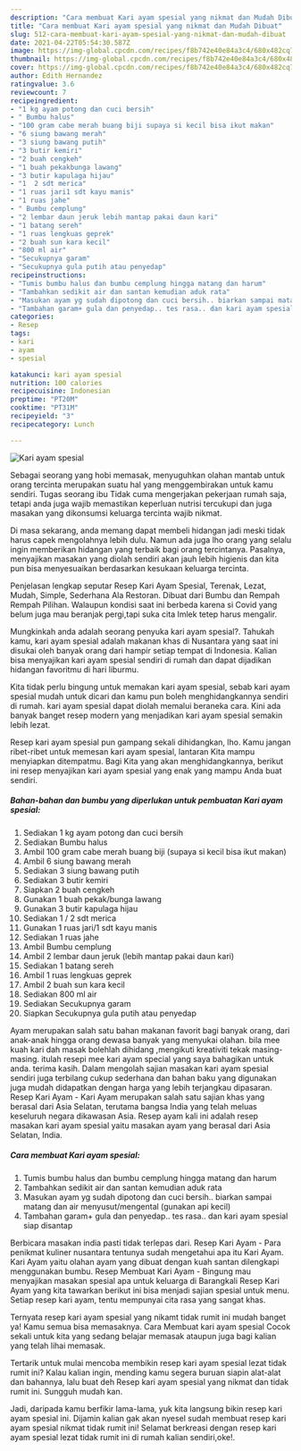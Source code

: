```yaml
---
description: "Cara membuat Kari ayam spesial yang nikmat dan Mudah Dibuat"
title: "Cara membuat Kari ayam spesial yang nikmat dan Mudah Dibuat"
slug: 512-cara-membuat-kari-ayam-spesial-yang-nikmat-dan-mudah-dibuat
date: 2021-04-22T05:54:30.587Z
image: https://img-global.cpcdn.com/recipes/f8b742e40e84a3c4/680x482cq70/kari-ayam-spesial-foto-resep-utama.jpg
thumbnail: https://img-global.cpcdn.com/recipes/f8b742e40e84a3c4/680x482cq70/kari-ayam-spesial-foto-resep-utama.jpg
cover: https://img-global.cpcdn.com/recipes/f8b742e40e84a3c4/680x482cq70/kari-ayam-spesial-foto-resep-utama.jpg
author: Edith Hernandez
ratingvalue: 3.6
reviewcount: 7
recipeingredient:
- "1 kg ayam potong dan cuci bersih"
- " Bumbu halus"
- "100 gram cabe merah buang biji supaya si kecil bisa ikut makan"
- "6 siung bawang merah"
- "3 siung bawang putih"
- "3 butir kemiri"
- "2 buah cengkeh"
- "1 buah pekakbunga lawang"
- "3 butir kapulaga hijau"
- "1  2 sdt merica"
- "1 ruas jari1 sdt kayu manis"
- "1 ruas jahe"
- " Bumbu cemplung"
- "2 lembar daun jeruk lebih mantap pakai daun kari"
- "1 batang sereh"
- "1 ruas lengkuas geprek"
- "2 buah sun kara kecil"
- "800 ml air"
- "Secukupnya garam"
- "Secukupnya gula putih atau penyedap"
recipeinstructions:
- "Tumis bumbu halus dan bumbu cemplung hingga matang dan harum"
- "Tambahkan sedikit air dan santan kemudian aduk rata"
- "Masukan ayam yg sudah dipotong dan cuci bersih.. biarkan sampai matang dan air menyusut/mengental (gunakan api kecil)"
- "Tambahan garam+ gula dan penyedap.. tes rasa.. dan kari ayam spesial siap disantap"
categories:
- Resep
tags:
- kari
- ayam
- spesial

katakunci: kari ayam spesial 
nutrition: 100 calories
recipecuisine: Indonesian
preptime: "PT20M"
cooktime: "PT31M"
recipeyield: "3"
recipecategory: Lunch

---
```



![Kari ayam spesial](https://img-global.cpcdn.com/recipes/f8b742e40e84a3c4/680x482cq70/kari-ayam-spesial-foto-resep-utama.jpg)

Sebagai seorang yang hobi memasak, menyuguhkan olahan mantab untuk orang tercinta merupakan suatu hal yang menggembirakan untuk kamu sendiri. Tugas seorang ibu Tidak cuma mengerjakan pekerjaan rumah saja, tetapi anda juga wajib memastikan keperluan nutrisi tercukupi dan juga masakan yang dikonsumsi keluarga tercinta wajib nikmat.

Di masa  sekarang, anda memang dapat membeli hidangan jadi meski tidak harus capek mengolahnya lebih dulu. Namun ada juga lho orang yang selalu ingin memberikan hidangan yang terbaik bagi orang tercintanya. Pasalnya, menyajikan masakan yang diolah sendiri akan jauh lebih higienis dan kita pun bisa menyesuaikan berdasarkan kesukaan keluarga tercinta. 

Penjelasan lengkap seputar Resep Kari Ayam Spesial, Terenak, Lezat, Mudah, Simple, Sederhana Ala Restoran. Dibuat dari Bumbu dan Rempah Rempah Pilihan. Walaupun kondisi saat ini berbeda karena si Covid yang belum juga mau beranjak pergi,tapi suka cita Imlek tetep harus mengalir.

Mungkinkah anda adalah seorang penyuka kari ayam spesial?. Tahukah kamu, kari ayam spesial adalah makanan khas di Nusantara yang saat ini disukai oleh banyak orang dari hampir setiap tempat di Indonesia. Kalian bisa menyajikan kari ayam spesial sendiri di rumah dan dapat dijadikan hidangan favoritmu di hari liburmu.

Kita tidak perlu bingung untuk memakan kari ayam spesial, sebab kari ayam spesial mudah untuk dicari dan kamu pun boleh menghidangkannya sendiri di rumah. kari ayam spesial dapat diolah memalui beraneka cara. Kini ada banyak banget resep modern yang menjadikan kari ayam spesial semakin lebih lezat.

Resep kari ayam spesial pun gampang sekali dihidangkan, lho. Kamu jangan ribet-ribet untuk memesan kari ayam spesial, lantaran Kita mampu menyiapkan ditempatmu. Bagi Kita yang akan menghidangkannya, berikut ini resep menyajikan kari ayam spesial yang enak yang mampu Anda buat sendiri.

<!--inarticleads1-->

##### Bahan-bahan dan bumbu yang diperlukan untuk pembuatan Kari ayam spesial:

1. Sediakan 1 kg ayam potong dan cuci bersih
1. Sediakan  Bumbu halus
1. Ambil 100 gram cabe merah buang biji (supaya si kecil bisa ikut makan)
1. Ambil 6 siung bawang merah
1. Sediakan 3 siung bawang putih
1. Sediakan 3 butir kemiri
1. Siapkan 2 buah cengkeh
1. Gunakan 1 buah pekak/bunga lawang
1. Gunakan 3 butir kapulaga hijau
1. Sediakan 1 / 2 sdt merica
1. Gunakan 1 ruas jari/1 sdt kayu manis
1. Sediakan 1 ruas jahe
1. Ambil  Bumbu cemplung
1. Ambil 2 lembar daun jeruk (lebih mantap pakai daun kari)
1. Sediakan 1 batang sereh
1. Ambil 1 ruas lengkuas geprek
1. Ambil 2 buah sun kara kecil
1. Sediakan 800 ml air
1. Sediakan Secukupnya garam
1. Siapkan Secukupnya gula putih atau penyedap


Ayam merupakan salah satu bahan makanan favorit bagi banyak orang, dari anak-anak hingga orang dewasa banyak yang menyukai olahan. bila mee kuah kari dah masak bolehlah dihidang ,mengikuti kreativiti tekak masing-masing. itulah resepi mee kari ayam special yang saya bahagikan untuk anda. terima kasih. Dalam mengolah sajian masakan kari ayam spesial sendiri juga terbilang cukup sederhana dan bahan baku yang digunakan juga mudah didapatkan dengan harga yang lebih terjangkau dipasaran. Resep Kari Ayam - Kari Ayam merupakan salah satu sajian khas yang berasal dari Asia Selatan, terutama bangsa India yang telah meluas keseluruh negara dikawasan Asia. Resep ayam kali ini adalah resep masakan kari ayam spesial yaitu masakan ayam yang berasal dari Asia Selatan, India. 

<!--inarticleads2-->

##### Cara membuat Kari ayam spesial:

1. Tumis bumbu halus dan bumbu cemplung hingga matang dan harum
1. Tambahkan sedikit air dan santan kemudian aduk rata
1. Masukan ayam yg sudah dipotong dan cuci bersih.. biarkan sampai matang dan air menyusut/mengental (gunakan api kecil)
1. Tambahan garam+ gula dan penyedap.. tes rasa.. dan kari ayam spesial siap disantap


Berbicara masakan india pasti tidak terlepas dari. Resep Kari Ayam - Para penikmat kuliner nusantara tentunya sudah mengetahui apa itu Kari Ayam. Kari Ayam yaitu olahan ayam yang dibuat dengan kuah santan dilengkapi menggunakan bumbu. Resep Membuat Kari Ayam - Bingung mau menyajikan masakan spesial apa untuk keluarga di Barangkali Resep Kari Ayam yang kita tawarkan berikut ini bisa menjadi sajian spesial untuk menu. Setiap resep kari ayam, tentu mempunyai cita rasa yang sangat khas. 

Ternyata resep kari ayam spesial yang nikamt tidak rumit ini mudah banget ya! Kamu semua bisa memasaknya. Cara Membuat kari ayam spesial Cocok sekali untuk kita yang sedang belajar memasak ataupun juga bagi kalian yang telah lihai memasak.

Tertarik untuk mulai mencoba membikin resep kari ayam spesial lezat tidak rumit ini? Kalau kalian ingin, mending kamu segera buruan siapin alat-alat dan bahannya, lalu buat deh Resep kari ayam spesial yang nikmat dan tidak rumit ini. Sungguh mudah kan. 

Jadi, daripada kamu berfikir lama-lama, yuk kita langsung bikin resep kari ayam spesial ini. Dijamin kalian gak akan nyesel sudah membuat resep kari ayam spesial nikmat tidak rumit ini! Selamat berkreasi dengan resep kari ayam spesial lezat tidak rumit ini di rumah kalian sendiri,oke!.

